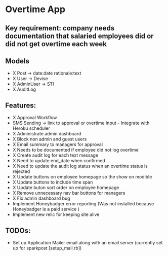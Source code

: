 # Overtime App

## Key requirement: company needs documentation that salaried employees did or did not get overtime each week

## Models
- X Post -> date:date rationale:text
- X User -> Devise
- X AdminUser -> STI
- X AuditLog

## Features:
- X Approval Workflow
- SMS Sending -> link to approval or overtime input - Integrate with Heroku scheduler
- X Administrate admin dashboard
- X Block non admin and guest users
- X Email summary to managers for approval
- X Needs to be documented if employee did not log overtime
- X Create audit log for each text message
- X Need to update end_date when confirmed
- X Need to update the audit log status when an overtime status is rejected
- X Update buttons on employee homepage so the show on modible
- X Update buttons to include time span
- X Update buton sort order on employee homepage
- X Remove unnecessary nav bar buttons for managers
- X Fix admin dashboard bug
- Implement Honeybadger error reporting (Was not installed because Honeybadger is a paid service )
- Implement new relic for keeping site alive

## TODOs:

- Set up Application Mailer email along with an email server (currently set up for sparkpost [setup_mail.rb])